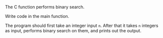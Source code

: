 The C function performs binary search.

Write code in the main function.  

The program should first take an integer input `n`. After that it takes `n` integers as input, performs binary search on them, and prints out the output.